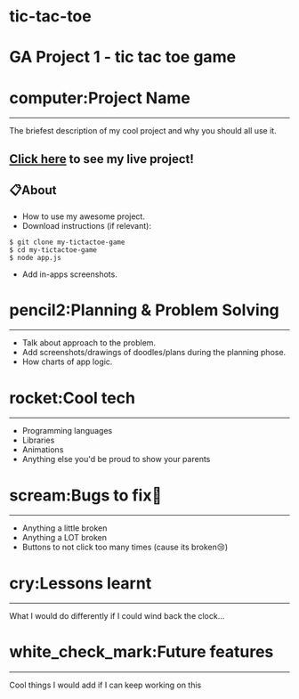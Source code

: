 # tic-tac-toe
# GA Project 1 - tic tac toe game

# computer:Project Name
----------------------------------------------------------------------------------------------------------------------------
The briefest description of my cool project and why you should all use it.

[Click here](https://www.google.com) to see my live project!
----------------------------------------------------------------------------------------------------------------------------

:clipboard:About
----------------------------------------------------------------------------------------------------------------------------
- How to use my awesome project.
- Download instructions (if relevant):
```
$ git clone my-tictactoe-game
$ cd my-tictactoe-game
$ node app.js
```
- Add in-apps screenshots.

# pencil2:Planning & Problem Solving
----------------------------------------------------------------------------------------------------------------------------
- Talk about approach to the problem.
- Add screenshots/drawings of doodles/plans during the planning phose.
- How charts of app logic.

# rocket:Cool tech
----------------------------------------------------------------------------------------------------------------------------
- Programming languages
- Libraries
- Animations
- Anything else you'd be proud to show your parents

# scream:Bugs to fix:poop:
----------------------------------------------------------------------------------------------------------------------------
- Anything a little broken
- Anything a LOT broken
- Buttons to not click too many times (cause its broken:cry:)

# cry:Lessons learnt
----------------------------------------------------------------------------------------------------------------------------
What I would do differently if I could wind back the clock...

# white_check_mark:Future features
----------------------------------------------------------------------------------------------------------------------------
Cool things I would add if I can keep working on this


